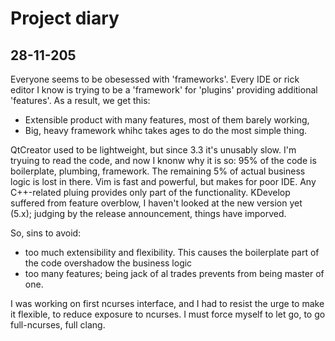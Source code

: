 # Project diary

## 28-11-205

Everyone seems to be obesessed with 'frameworks'. Every IDE or rick editor I know is trying to be a 'framework' for 'plugins' providing additional 'features'.
As a result, we get this:
* Extensible product with many features, most of them barely working,
* Big, heavy framework whihc takes ages to do the most simple thing.

QtCreator used to be lightweight, but since 3.3 it's unusably slow. I'm tryuing to read the code, and now I knonw why it is so: 95% of the code is boilerplate, plumbing, framework. The remaining 5% of actual business logic is lost in there.
Vim is fast and powerful, but makes for poor IDE. Any C++-related pluing provides only part of the functionality.
KDevelop suffered from feature overblow, I haven't looked at the new version yet (5.x); judging by the release announcement, things have imporved.

So, sins to avoid:
* too much extensibility and flexibility. This causes the boilerplate part of the code overshadow the business logic
* too many features; being jack of al trades prevents from being master of one.

I was working on first ncurses interface, and I had to resist the urge to make it flexible, to reduce exposure to ncurses. I must force myself to let go, to go full-ncurses, full clang.


